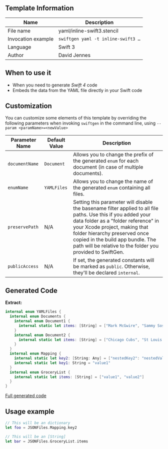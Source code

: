 ## Template Information

| Name      | Description       |
| --------- | ----------------- |
| File name | yaml/inline-swift3.stencil |
| Invocation example | `swiftgen yaml -t inline-swift3 …` |
| Language | Swift 3 |
| Author | David Jennes |

## When to use it

- When you need to generate *Swift 4* code
- Embeds the data from the YAML file directly in your Swift code

## Customization

You can customize some elements of this template by overriding the following parameters when invoking `swiftgen` in the command line, using `--param <paramName>=<newValue>`

| Parameter Name | Default Value | Description |
| -------------- | ------------- | ----------- |
| `documentName` | `Document` | Allows you to change the prefix of the generated `enum` for each document (in case of multiple documents). |
| `enumName` | `YAMLFiles` | Allows you to change the name of the generated `enum` containing all files. |
| `preservePath` | N/A | Setting this parameter will disable the basename filter applied to all file paths. Use this if you added your data folder as a "folder reference" in your Xcode project, making that folder hierarchy preserved once copied in the build app bundle. The path will be relative to the folder you provided to SwiftGen. |
| `publicAccess` | N/A | If set, the generated constants will be marked as `public`. Otherwise, they'll be declared `internal`. |

## Generated Code

**Extract:**

```swift
internal enum YAMLFiles {
  internal enum Documents {
    internal enum Document1 {
      internal static let items: [String] = ["Mark McGwire", "Sammy Sosa", "Ken Griffey"]
    }
    internal enum Document2 {
      internal static let items: [String] = ["Chicago Cubs", "St Louis Cardinals"]
    }
  }
  internal enum Mapping {
    internal static let key2: [String: Any] = ["nestedKey2": "nestedValue2"]
    internal static let key1: String = "value1"
  }
  internal enum GroceryList {
    internal static let items: [String] = ["value1", "value2"]
  }
}
```

[Full generated code](https://github.com/SwiftGen/SwiftGen/blob/master/Tests/Fixtures/Generated/YAML/inline-swift3-context-all.swift)

## Usage example

```swift
// This will be an dictionary
let foo = JSONFiles.Mapping.key2

// This will be an [String]
let bar = JSONFiles.GroceryList.items
```
